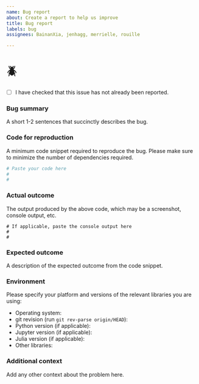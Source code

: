 ```yaml
---
name: Bug report
about: Create a report to help us improve
title: Bug report
labels: bug
assignees: BainanXia, jenhagg, merrielle, rouille

---
```


# :beetle:

- [ ] I have checked that this issue has not already been reported.


### Bug summary
A short 1-2 sentences that succinctly describes the bug.

### Code for reproduction
A minimum code snippet required to reproduce the bug. Please make sure to minimize the
number of dependencies required.
```python
# Paste your code here
#
#
```

### Actual outcome
The output produced by the above code, which may be a screenshot, console output, etc.
```shell
# If applicable, paste the console output here
#
#
```

### Expected outcome
A description of the expected outcome from the code snippet.

### Environment
Please specify your platform and versions of the relevant libraries you are using:
* Operating system:
* git revision (run `git rev-parse origin/HEAD`):
* Python version (if applicable):
* Jupyter version (if applicable):
* Julia version (if applicable):
* Other libraries:

### Additional context
Add any other context about the problem here.

